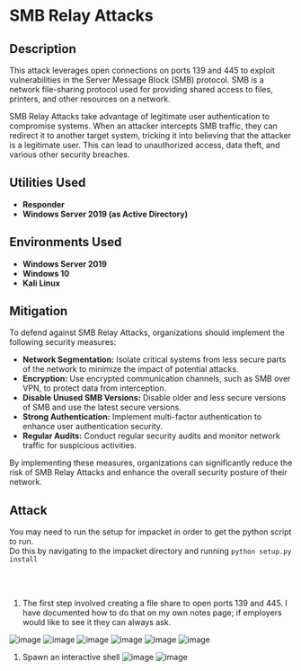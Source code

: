 <h1>SMB Relay Attacks</h1>

<h2>Description</h2>
<p>This attack leverages open connections on ports 139 and 445 to exploit vulnerabilities in the Server Message Block (SMB) protocol. SMB is a network file-sharing protocol used for providing shared access to files, printers, and other resources on a network.</p>

<p>SMB Relay Attacks take advantage of legitimate user authentication to compromise systems. When an attacker intercepts SMB traffic, they can redirect it to another target system, tricking it into believing that the attacker is a legitimate user. This can lead to unauthorized access, data theft, and various other security breaches.</p>

<p align="center">
<h2>Utilities Used</h2>

- <b>Responder</b>
- <b>Windows Server 2019 (as Active Directory)</b>


<h2>Environments Used </h2>

- <b>Windows Server 2019</b>
- <b>Windows 10</b>
- <b>Kali Linux</b>

<h2>Mitigation</h2>
<p>To defend against SMB Relay Attacks, organizations should implement the following security measures:</p>
<ul>
   <li><strong>Network Segmentation:</strong> Isolate critical systems from less secure parts of the network to minimize the impact of potential attacks.</li>
   <li><strong>Encryption:</strong> Use encrypted communication channels, such as SMB over VPN, to protect data from interception.</li>
   <li><strong>Disable Unused SMB Versions:</strong> Disable older and less secure versions of SMB and use the latest secure versions.</li>
   <li><strong>Strong Authentication:</strong> Implement multi-factor authentication to enhance user authentication security.</li>
   <li><strong>Regular Audits:</strong> Conduct regular security audits and monitor network traffic for suspicious activities.</li>
</ul>

<p>By implementing these measures, organizations can significantly reduce the risk of SMB Relay Attacks and enhance the overall security posture of their network.</p>

</b>

<h2>Attack</h2>

You may need to run the setup for impacket in order to get the python script to run. <br />
Do this by navigating to the impacket directory and running <code>python setup.py install</code>

<br />
<br />

1. The first step involved creating a file share to open ports 139 and 445. I have documented how to do that on my own notes page; if employers would like to see it they can always ask.<br />

![image](https://github.com/AlexanderStroer/Cybersecurity-Homelab/assets/122342684/e37fd2ea-ec8e-4a0f-8957-91ac7452fa58)
![image](https://github.com/AlexanderStroer/Cybersecurity-Homelab/assets/122342684/e8f4f31f-0110-4536-b964-c6aa065ceee3)
![image](https://github.com/AlexanderStroer/Cybersecurity-Homelab/assets/122342684/35a525c0-7996-4f35-8d78-cb988016a59b)
![image](https://github.com/AlexanderStroer/Cybersecurity-Homelab/assets/122342684/4bbaa509-143a-4472-b074-9794cb66549a)
![image](https://github.com/AlexanderStroer/Cybersecurity-Homelab/assets/122342684/f178b1e3-3586-4ca6-9fcf-80704b853aa5)
![image](https://github.com/AlexanderStroer/Cybersecurity-Homelab/assets/122342684/9421421e-31c9-446e-9783-18bccbcc7f25)

1. Spawn an interactive shell
![image](https://github.com/AlexanderStroer/Cybersecurity-Homelab/assets/122342684/d9f6f1dc-6661-4187-a916-4c30b6baebe1)
![image](https://github.com/AlexanderStroer/Cybersecurity-Homelab/assets/122342684/ff37ffc4-c8b6-4c16-84bb-c90c4ab77bcd)

</p>

<!--
 ```diff
- text in red
+ text in green
! text in orange
# text in gray
@@ text in purple (and bold)@@
```
--!>


